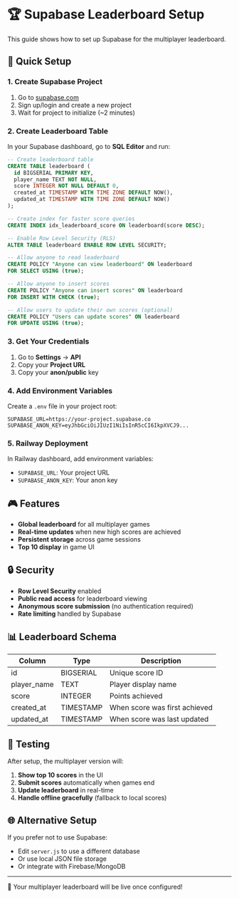 # 🏆 Supabase Leaderboard Setup

This guide shows how to set up Supabase for the multiplayer leaderboard.

## 🚀 Quick Setup

### 1. Create Supabase Project

1. Go to [supabase.com](https://supabase.com)
2. Sign up/login and create a new project
3. Wait for project to initialize (~2 minutes)

### 2. Create Leaderboard Table

In your Supabase dashboard, go to **SQL Editor** and run:

```sql
-- Create leaderboard table
CREATE TABLE leaderboard (
  id BIGSERIAL PRIMARY KEY,
  player_name TEXT NOT NULL,
  score INTEGER NOT NULL DEFAULT 0,
  created_at TIMESTAMP WITH TIME ZONE DEFAULT NOW(),
  updated_at TIMESTAMP WITH TIME ZONE DEFAULT NOW()
);

-- Create index for faster score queries
CREATE INDEX idx_leaderboard_score ON leaderboard(score DESC);

-- Enable Row Level Security (RLS)
ALTER TABLE leaderboard ENABLE ROW LEVEL SECURITY;

-- Allow anyone to read leaderboard
CREATE POLICY "Anyone can view leaderboard" ON leaderboard
FOR SELECT USING (true);

-- Allow anyone to insert scores
CREATE POLICY "Anyone can insert scores" ON leaderboard
FOR INSERT WITH CHECK (true);

-- Allow users to update their own scores (optional)
CREATE POLICY "Users can update scores" ON leaderboard
FOR UPDATE USING (true);
```

### 3. Get Your Credentials

1. Go to **Settings** → **API**
2. Copy your **Project URL**
3. Copy your **anon/public** key

### 4. Add Environment Variables

Create a `.env` file in your project root:

```env
SUPABASE_URL=https://your-project.supabase.co
SUPABASE_ANON_KEY=eyJhbGciOiJIUzI1NiIsInR5cCI6IkpXVCJ9...
```

### 5. Railway Deployment

In Railway dashboard, add environment variables:
- `SUPABASE_URL`: Your project URL
- `SUPABASE_ANON_KEY`: Your anon key

## 🎮 Features

- **Global leaderboard** for all multiplayer games
- **Real-time updates** when new high scores are achieved
- **Persistent storage** across game sessions
- **Top 10 display** in game UI

## 🔒 Security

- **Row Level Security** enabled
- **Public read access** for leaderboard viewing
- **Anonymous score submission** (no authentication required)
- **Rate limiting** handled by Supabase

## 📊 Leaderboard Schema

| Column | Type | Description |
|--------|------|-------------|
| id | BIGSERIAL | Unique score ID |
| player_name | TEXT | Player display name |
| score | INTEGER | Points achieved |
| created_at | TIMESTAMP | When score was first achieved |
| updated_at | TIMESTAMP | When score was last updated |

## 🔧 Testing

After setup, the multiplayer version will:
1. **Show top 10 scores** in the UI
2. **Submit scores** automatically when games end
3. **Update leaderboard** in real-time
4. **Handle offline gracefully** (fallback to local scores)

## 🌐 Alternative Setup

If you prefer not to use Supabase:
- Edit `server.js` to use a different database
- Or use local JSON file storage
- Or integrate with Firebase/MongoDB

---

🎉 Your multiplayer leaderboard will be live once configured! 
